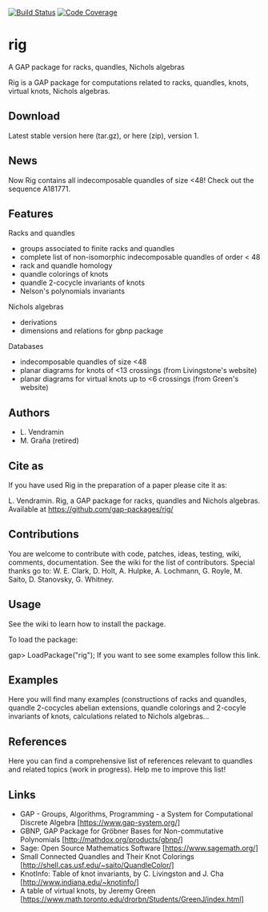[![Build Status](https://github.com/gap-packages/rig/workflows/CI/badge.svg?branch=master)](https://github.com/gap-packages/rig/actions?query=workflow%3ACI+branch%3Amaster)
[![Code Coverage](https://codecov.io/github/gap-packages/rig/coverage.svg?branch=master&token=)](https://codecov.io/gh/gap-packages/rig)

# rig
A GAP package for racks, quandles, Nichols algebras

Rig is a GAP package for computations related to racks, quandles, knots, virtual knots, Nichols algebras.

Download
--------
Latest stable version here (tar.gz), or here (zip), version 1.

News
----
Now Rig contains all indecomposable quandles of size <48! Check out the sequence A181771.

Features
--------
Racks and quandles
* groups associated to finite racks and quandles 
* complete list of non-isomorphic indecomposable quandles of order < 48 
* rack and quandle homology
* quandle colorings of knots
* quandle 2-cocycle invariants of knots
* Nelson's polynomials invariants

Nichols algebras
* derivations
* dimensions and relations for gbnp package

Databases
* indecomposable quandles of size <48
* planar diagrams for knots of <13 crossings (from Livingstone's website)
* planar diagrams for virtual knots up to <6 crossings (from Green's website)

Authors
-------
* L. Vendramin
* M. Graña (retired)

Cite as
-------
If you have used Rig in the preparation of a paper please cite it as:

L. Vendramin. Rig, a GAP package for racks, quandles and Nichols algebras. Available at https://github.com/gap-packages/rig/

Contributions
-------------
You are welcome to contribute with code, patches, ideas, testing, wiki, comments, documentation. See the wiki for the list of contributors. Special thanks go to: W. E. Clark, D. Holt, A. Hulpke, A. Lochmann, G. Royle, M. Saito, D. Stanovsky, G. Whitney.

Usage
-----
See the wiki to learn how to install the package.

To load the package:

gap> LoadPackage("rig");
If you want to see some examples follow this link.

Examples
--------
Here you will find many examples (constructions of racks and quandles, quandle 2-cocycles abelian extensions, quandle colorings and 2-cocyle invariants of knots, calculations related to Nichols algebras...

References
----------
Here you can find a comprehensive list of references relevant to quandles and related topics (work in progress). Help me to improve this list!

Links
-----
* GAP - Groups, Algorithms, Programming - a System for Computational Discrete Algebra   [https://www.gap-system.org/]
* GBNP, GAP Package for Gröbner Bases for Non-commutative Polynomials [http://mathdox.org/products/gbnp/]
* Sage: Open Source Mathematics Software [https://www.sagemath.org/]
* Small Connected Quandles and Their Knot Colorings [http://shell.cas.usf.edu/~saito/QuandleColor/]
* KnotInfo: Table of knot invariants, by C. Livingston and J. Cha [http://www.indiana.edu/~knotinfo/]
* A table of virtual knots, by Jeremy Green [https://www.math.toronto.edu/drorbn/Students/GreenJ/index.html]
